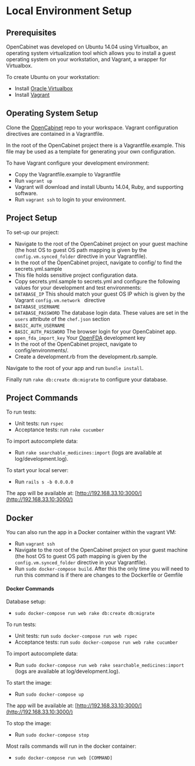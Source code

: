 # Local Environment Setup

## Prerequisites
OpenCabinet was developed on Ubuntu 14.04 using Virtualbox, an operating system virtualization tool which allows you to install a guest operating system on your workstation, and Vagrant, a wrapper for Virtualbox.

To create Ubuntu on your workstation:
- Install [Oracle Virtualbox](https://www.virtualbox.org/wiki/Downloads)
- Install [Vagrant](https://www.vagrantup.com/downloads.html)


## Operating System Setup
Clone the [OpenCabinet](https://github.com/excellaco/open-cabinet) repo to your workspace. Vagrant configuration directives are contained in a Vagrantfile.

In the root of the OpenCabinet project there is a Vagrantfile.example. This file may be used as a template for generating your own configuration.

To have Vagrant configure your development environment:
- Copy the Vagrantfile.example to Vagrantfile
- Run `vagrant up`
 - Vagrant will download and install Ubuntu 14.04, Ruby, and supporting software.
- Run `vagrant ssh` to login to your environment.

## Project Setup
To set-up our project:
- Navigate to the root of the OpenCabinet project on your guest machine (the host OS to guest OS path mapping is given by the `config.vm.synced_folder` directive in your Vagrantfile).
- In the root of the OpenCabinet project, navigate to config/ to find the secrets.yml.sample
 - This file holds sensitive project configuration data.
- Copy secrets.yml.sample to secrets.yml and configure the following values for your development and test environments:
 - `DATABASE_IP` This should match your guest OS IP which is given by the Vagrant `config.vm.network ` directive
 - `DATABASE_USERNAME`
 - `DATABASE_PASSWORD` The database login data. These values are set in the `users` attribute of the `chef.json` section
 - `BASIC_AUTH_USERNAME`
 - `BASIC_AUTH_PASSWORD` The browser login for your OpenCabinet app.
 - `open_fda_import_key` Your [OpenFDA](https://open.fda.gov/api/reference/#your-api-key) development key
- In the root of the OpenCabinet project, navigate to config/environments/.
 - Create a development.rb from the development.rb.sample.


Navigate to the root of your app and run `bundle install`.

Finally run `rake db:create db:migrate` to configure your database.

## Project Commands
To run tests:
- Unit tests: run `rspec`
- Acceptance tests: run `rake cucumber`

To import autocomplete data:
- Run `rake searchable_medicines:import` (logs are available at log/development.log).

To start your local server:
- Run `rails s -b 0.0.0.0`

The app will be available at:
[http://192.168.33.10:3000/](http://192.168.33.10:3000/)

## Docker
You can also run the app in a Docker container within the vagrant VM:
- Run `vagrant ssh`
- Navigate to the root of the OpenCabinet project on your guest machine (the host OS to guest OS path mapping is given by the `config.vm.synced_folder` directive in your Vagrantfile).
- Run `sudo docker-compose build`. After this the only time you will need to run this command is if there are changes to the Dockerfile or Gemfile

#### Docker Commands
Database setup:

- `sudo docker-compose run web rake db:create db:migrate`

To run tests:
- Unit tests: run `sudo docker-compose run web rspec`
- Acceptance tests: run `sudo docker-compose run web rake cucumber`

To import autocomplete data:
- Run `sudo docker-compose run web rake searchable_medicines:import` (logs are available at log/development.log).

To start the image:
- Run `sudo docker-compose up`

The app will be available at:
[http://192.168.33.10:3000/](http://192.168.33.10:3000/)

To stop the image:
- Run `sudo docker-compose stop`

Most rails commands will run in the docker container:

- `sudo docker-compose run web [COMMAND]`

